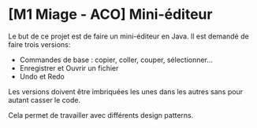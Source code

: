 # [M1 Miage - ACO] Mini-éditeur

Le but de ce projet est de faire un mini-éditeur en Java. Il est demandé de faire trois versions:
- Commandes de base : copier, coller, couper, sélectionner...
- Enregistrer et Ouvrir un fichier
- Undo et Redo

Les versions doivent être imbriquées les unes dans les autres sans pour autant casser le code.

Cela permet de travailler avec différents design patterns.